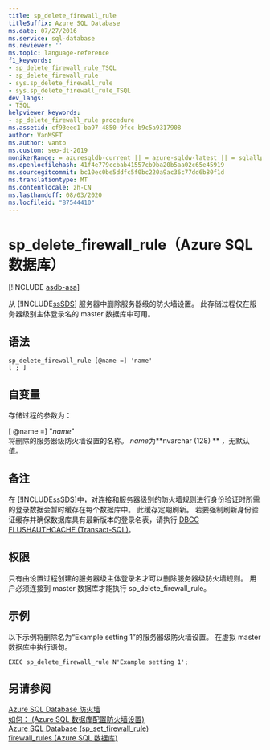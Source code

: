 ```yaml
---
title: sp_delete_firewall_rule
titleSuffix: Azure SQL Database
ms.date: 07/27/2016
ms.service: sql-database
ms.reviewer: ''
ms.topic: language-reference
f1_keywords:
- sp_delete_firewall_rule_TSQL
- sp_delete_firewall_rule
- sys.sp_delete_firewall_rule
- sys.sp_delete_firewall_rule_TSQL
dev_langs:
- TSQL
helpviewer_keywords:
- sp_delete_firewall_rule procedure
ms.assetid: cf93eed1-ba97-4850-9fcc-b9c5a9317908
author: VanMSFT
ms.author: vanto
ms.custom: seo-dt-2019
monikerRange: = azuresqldb-current || = azure-sqldw-latest || = sqlallproducts-allversions
ms.openlocfilehash: 41f4e779ccbab41557cb9ba20b5aa02c65e45919
ms.sourcegitcommit: bc10ec0be5ddfc5f0bc220a9ac36c77dd6b80f1d
ms.translationtype: MT
ms.contentlocale: zh-CN
ms.lasthandoff: 08/03/2020
ms.locfileid: "87544410"
---
```

# <a name="sp_delete_firewall_rule-azure-sql-database"></a>sp_delete_firewall_rule（Azure SQL 数据库）
[!INCLUDE [asdb-asa](../../includes/applies-to-version/asdb-asa.md)]

  从 [!INCLUDE[ssSDS](../../includes/sssds-md.md)] 服务器中删除服务器级的防火墙设置。 此存储过程仅在服务器级别主体登录名的 master 数据库中可用。  

  
## <a name="syntax"></a>语法  
  
```  
sp_delete_firewall_rule [@name =] 'name' 
[ ; ] 
```  
  
## <a name="arguments"></a>自变量  
 存储过程的参数为：  
  
 [ @name =] "*name*"  
 将删除的服务器级防火墙设置的名称。 *name*为**nvarchar (128) ** ，无默认值。  
  
## <a name="remarks"></a>备注  
 在 [!INCLUDE[ssSDS](../../includes/sssds-md.md)]中，对连接和服务器级别的防火墙规则进行身份验证时所需的登录数据会暂时缓存在每个数据库中。 此缓存定期刷新。 若要强制刷新身份验证缓存并确保数据库具有最新版本的登录名表，请执行 [DBCC FLUSHAUTHCACHE (Transact-SQL)](../../t-sql/database-console-commands/dbcc-flushauthcache-transact-sql.md)。  
  
## <a name="permissions"></a>权限  
 只有由设置过程创建的服务器级主体登录名才可以删除服务器级防火墙规则。 用户必须连接到 master 数据库才能执行 sp_delete_firewall_rule。  
  
## <a name="example"></a>示例  
 以下示例将删除名为“Example setting 1”的服务器级防火墙设置。 在虚拟 master 数据库中执行语句。  
  
```   
EXEC sp_delete_firewall_rule N'Example setting 1';   
```  
  
## <a name="see-also"></a>另请参阅  
 [Azure SQL Database 防火墙](https://azure.microsoft.com/documentation/articles/sql-database-firewall-configure/)   
 [如何： (Azure SQL 数据库配置防火墙设置) ](https://azure.microsoft.com/documentation/articles/sql-database-configure-firewall-settings/)   
 [Azure SQL Database &#40;sp_set_firewall_rule&#41;](../../relational-databases/system-stored-procedures/sp-set-firewall-rule-azure-sql-database.md)   
 [firewall_rules &#40;Azure SQL 数据库&#41;](../../relational-databases/system-catalog-views/sys-firewall-rules-azure-sql-database.md)  
  
  


